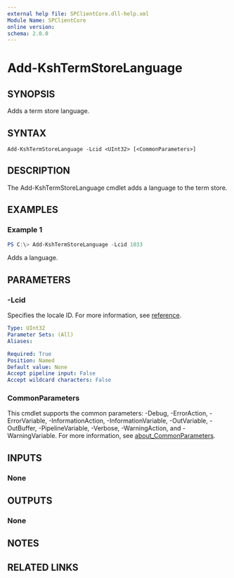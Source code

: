 ```yaml
---
external help file: SPClientCore.dll-help.xml
Module Name: SPClientCore
online version:
schema: 2.0.0
---
```


# Add-KshTermStoreLanguage

## SYNOPSIS
Adds a term store language.

## SYNTAX

```
Add-KshTermStoreLanguage -Lcid <UInt32> [<CommonParameters>]
```

## DESCRIPTION
The Add-KshTermStoreLanguage cmdlet adds a language to the term store.

## EXAMPLES

### Example 1
```powershell
PS C:\> Add-KshTermStoreLanguage -Lcid 1033
```

Adds a language.

## PARAMETERS

### -Lcid
Specifies the locale ID.
For more information, see [reference](https://docs.microsoft.com/ja-jp/openspecs/windows_protocols/ms-lcid/70feba9f-294e-491e-b6eb-56532684c37f).

```yaml
Type: UInt32
Parameter Sets: (All)
Aliases:

Required: True
Position: Named
Default value: None
Accept pipeline input: False
Accept wildcard characters: False
```

### CommonParameters
This cmdlet supports the common parameters: -Debug, -ErrorAction, -ErrorVariable, -InformationAction, -InformationVariable, -OutVariable, -OutBuffer, -PipelineVariable, -Verbose, -WarningAction, and -WarningVariable. For more information, see [about_CommonParameters](http://go.microsoft.com/fwlink/?LinkID=113216).

## INPUTS

### None

## OUTPUTS

### None

## NOTES

## RELATED LINKS
